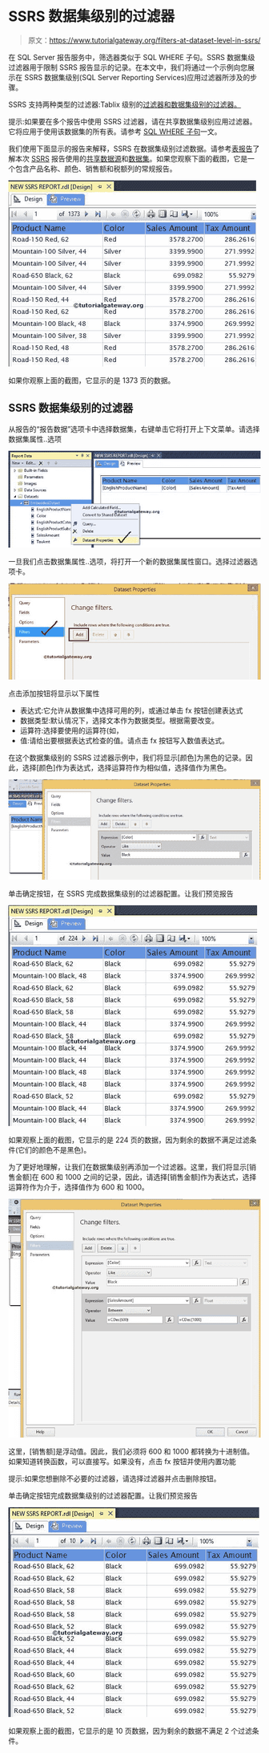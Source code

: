 # SSRS 数据集级别的过滤器

> 原文：<https://www.tutorialgateway.org/filters-at-dataset-level-in-ssrs/>

在 SQL Server 报告服务中，筛选器类似于 SQL WHERE 子句。SSRS 数据集级过滤器用于限制 SSRS 报告显示的记录。在本文中，我们将通过一个示例向您展示在 SSRS 数据集级别(SQL Server Reporting Services)应用过滤器所涉及的步骤。

SSRS 支持两种类型的过滤器:Tablix 级别的[过滤器和数据集级别的过滤器。](https://www.tutorialgateway.org/filters-at-tablix-level-in-ssrs/)

提示:如果要在多个报告中使用 SSRS 过滤器，请在共享数据集级别应用过滤器。它将应用于使用该数据集的所有表。请参考 [SQL WHERE 子句](https://www.tutorialgateway.org/sql-where-clause/)一文。

我们使用下面显示的报告来解释，SSRS 在数据集级别过滤数据。请参考[表报告](https://www.tutorialgateway.org/ssrs-table-report/)了解本次 [SSRS](https://www.tutorialgateway.org/ssrs/) 报告使用的[共享数据源](https://www.tutorialgateway.org/ssrs-shared-data-source/)和[数据集](https://www.tutorialgateway.org/shared-dataset-in-ssrs/)。如果您观察下面的截图，它是一个包含产品名称、颜色、销售额和税额列的常规报告。

![Filters at Dataset Level in SSRS 1](img/a5fcfc1e56310ae1245e3bdf8d61c1d2.png)

如果你观察上面的截图，它显示的是 1373 页的数据。

## SSRS 数据集级别的过滤器

从报告的“报告数据”选项卡中选择数据集，右键单击它将打开上下文菜单。请选择数据集属性..选项

![Filters at Dataset Level in SSRS 2](img/bbb7c6d033e66da790bd2e31dd20683e.png)

一旦我们点击数据集属性..选项，将打开一个新的数据集属性窗口。选择过滤器选项卡。

![Filters at Dataset Level in SSRS 3](img/771c3ae3e7ab97d2251835a195fb85a9.png)

点击添加按钮将显示以下属性

*   表达式:它允许从数据集中选择可用的列，或通过单击 fx 按钮创建表达式
*   数据类型:默认情况下，选择文本作为数据类型。根据需要改变。
*   运算符:选择要使用的运算符(如，
*   值:请给出要根据表达式检查的值。请点击 fx 按钮写入数值表达式。

在这个数据集级别的 SSRS 过滤器示例中，我们将显示[颜色]为黑色的记录。因此，选择[颜色]作为表达式，选择运算符作为相似值，选择值作为黑色。

![Filters at Dataset Level in SSRS 4](img/b26b93621055b24aaff962c04ce89ff9.png)

单击确定按钮，在 SSRS 完成数据集级别的过滤器配置。让我们预览报告

![Filtering data at Dataset Level in SSRS 2014 4](img/a6d35f65b35162adf0ea367ea05d4d27.png)

如果观察上面的截图，它显示的是 224 页的数据，因为剩余的数据不满足过滤条件(它们的颜色不是黑色)。

为了更好地理解，让我们在数据集级别再添加一个过滤器。这里，我们将显示[销售金额]在 600 和 1000 之间的记录，因此，请选择[销售金额]作为表达式，选择运算符作为介于，选择值作为 600 和 1000。

![Filtering data at Dataset Level in SSRS 2014 5](img/d3af33675017661446b6186df188de48.png)

这里，[销售额]是浮动值。因此，我们必须将 600 和 1000 都转换为十进制值。如果知道转换函数，可以直接写。如果没有，点击 fx 按钮并使用内置功能

提示:如果您想删除不必要的过滤器，请选择过滤器并点击删除按钮。

单击确定按钮完成数据集级别的过滤器配置。让我们预览报告

![Filtering data at Dataset Level in SSRS 2014 6](img/72b598b24b3be5ca4ab48ae9fd70cee2.png)

如果观察上面的截图，它显示的是 10 页数据，因为剩余的数据不满足 2 个过滤条件。